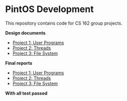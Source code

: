 PintOS Development
=======================

This repository contains code for CS 162 group projects.

**Design documents**

* [Project 1: User Programs](doc/project1.md)
* [Project 2: Threads](doc/project2.md)
* [Project 3: File System](doc/project3.md)

**Final reports**

* [Project 1: User Programs](report/project1.md)
* [Project 2: Threads](report/project2.md)
* [Project 3: File System](report/project3.md)

**With all test passed** 
